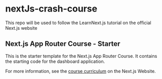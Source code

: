 # nextJs-crash-course
This repo will be used to follow the LearnNext.js tutorial on the official Next.js website

## Next.js App Router Course - Starter

This is the starter template for the Next.js App Router Course. It contains the starting code for the dashboard application.

For more information, see the [course curriculum](https://nextjs.org/learn) on the Next.js Website.

